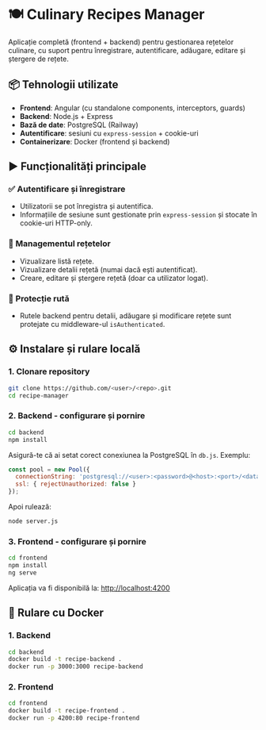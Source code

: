 # 🍽️ Culinary Recipes Manager

Aplicație completă (frontend + backend) pentru gestionarea rețetelor culinare, cu suport pentru înregistrare, autentificare, adăugare, editare și ștergere de rețete.

## 📦 Tehnologii utilizate

- **Frontend**: Angular (cu standalone components, interceptors, guards)
- **Backend**: Node.js + Express
- **Bază de date**: PostgreSQL (Railway)
- **Autentificare**: sesiuni cu `express-session` + cookie-uri
- **Containerizare**: Docker (frontend și backend)

## ▶️ Funcționalități principale

### ✅ Autentificare și înregistrare
- Utilizatorii se pot înregistra și autentifica.
- Informațiile de sesiune sunt gestionate prin `express-session` și stocate în cookie-uri HTTP-only.

### 📖 Managementul rețetelor
- Vizualizare listă rețete.
- Vizualizare detalii rețetă (numai dacă ești autentificat).
- Creare, editare și ștergere rețetă (doar ca utilizator logat).

### 🧠 Protecție rută
- Rutele backend pentru detalii, adăugare și modificare rețete sunt protejate cu middleware-ul `isAuthenticated`.

## ⚙️ Instalare și rulare locală

### 1. Clonare repository
```bash
git clone https://github.com/<user>/<repo>.git
cd recipe-manager
```

### 2. Backend - configurare și pornire
```bash
cd backend
npm install
```

Asigură-te că ai setat corect conexiunea la PostgreSQL în `db.js`. Exemplu:
```js
const pool = new Pool({
  connectionString: 'postgresql://<user>:<password>@<host>:<port>/<database>',
  ssl: { rejectUnauthorized: false }
});
```

Apoi rulează:
```bash
node server.js
```

### 3. Frontend - configurare și pornire
```bash
cd frontend
npm install
ng serve
```

Aplicația va fi disponibilă la: [http://localhost:4200](http://localhost:4200)

## 🐳 Rulare cu Docker

### 1. Backend
```bash
cd backend
docker build -t recipe-backend .
docker run -p 3000:3000 recipe-backend
```

### 2. Frontend
```bash
cd frontend
docker build -t recipe-frontend .
docker run -p 4200:80 recipe-frontend
```


